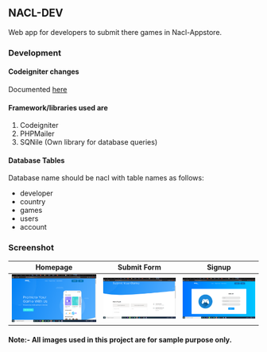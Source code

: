 ## NACL-DEV
Web app for developers to submit there games in Nacl-Appstore.
### Development

#### Codeigniter changes
Documented [here](https://github.com/LUCIF680/Nacl-Dev-Program/blob/master/codeigniter_changes.md)

#### Framework/libraries used are 
1. Codeigniter
2. PHPMailer
3. SQNile (Own library for database queries)

#### Database Tables
Database name should be nacl with table names as follows:<br>
* developer 
* country 
* games
* users
* account

### Screenshot

| Homepage | Submit Form | Signup | 
| --- | --- | --- | 
| ![Dashboard](https://raw.githubusercontent.com/LUCIF680/Nacl-Dev-Program/master/screenshots/1.png) | ![Transactions](https://raw.githubusercontent.com/LUCIF680/Nacl-Dev-Program/master/screenshots/2.png) | ![Settings](https://raw.githubusercontent.com/LUCIF680/Nacl-Dev-Program/master/screenshots/3.png)

#### Note:- All images used in this project are for sample purpose only.
